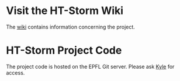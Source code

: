 # Visit the HT-Storm Wiki #
The [wiki](https://github.com/kmdouglass/ht-storm/wiki) contains information concerning the project.

# HT-Storm Project Code #

The project code is hosted on the EPFL Git server. Please ask [Kyle](mailto:kyle.douglass@epfl.ch) for access.
